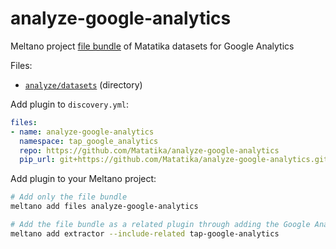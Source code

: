 # analyze-google-analytics

Meltano project [file bundle](https://meltano.com/docs/command-line-interface.html#file-bundle) of Matatika datasets for Google Analytics

Files:
- [`analyze/datasets`](./bundle/analyze/datasets) (directory)

Add plugin to `discovery.yml`:
```yaml
files:
- name: analyze-google-analytics
  namespace: tap_google_analytics
  repo: https://github.com/Matatika/analyze-google-analytics
  pip_url: git+https://github.com/Matatika/analyze-google-analytics.git
```

Add plugin to your Meltano project:
```bash
# Add only the file bundle
meltano add files analyze-google-analytics

# Add the file bundle as a related plugin through adding the Google Analytics extractor
meltano add extractor --include-related tap-google-analytics
```
